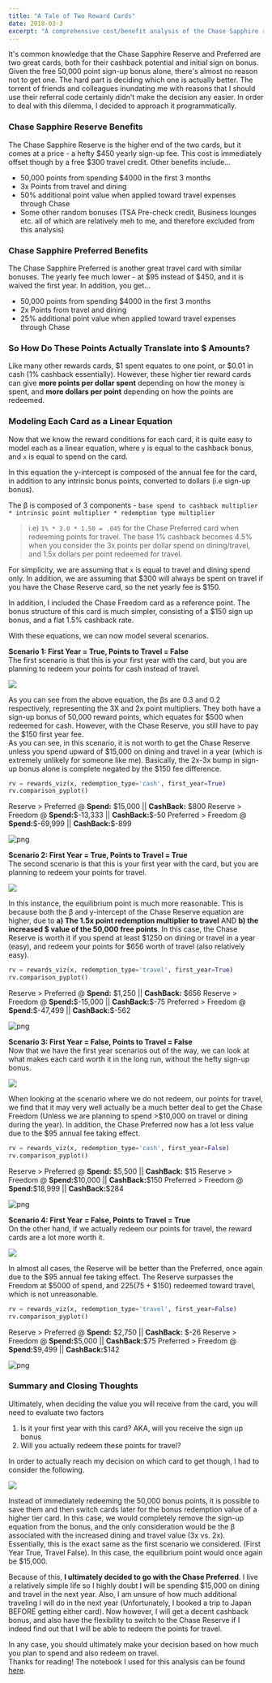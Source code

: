 ```yaml
---
title: "A Tale of Two Reward Cards"
date: 2018-03-3
excerpt: "A comprehensive cost/benefit analysis of the Chase Sapphire reward cards"
---
```

It's common knowledge that the Chase Sapphire Reserve and Preferred are two great cards, both for their cashback potential and initial sign on bonus. Given the free 50,000 point sign-up bonus alone, there's almost no reason not to get one. The hard part is deciding which one is actually better. The torrent of friends and colleagues inundating me with reasons that I should use their referral code certainly didn't make the decision any easier. In order to deal with this dilemma, I decided to approach it programmatically.

### Chase Sapphire Reserve Benefits
The Chase Sapphire Reserve is the higher end of the two cards, but it comes at a price - a hefty $450 yearly sign-up fee.
This cost is immediately offset though by a free $300 travel credit. Other benefits include...
* 50,000 points from spending $4000 in the first 3 months
* 3x Points from travel and dining
* 50% additional point value when applied toward travel expenses through Chase
* Some other random bonuses (TSA Pre-check credit, Business lounges etc. all of which are relatively meh to me, and therefore excluded from this analysis)

### Chase Sapphire Preferred Benefits
The Chase Sapphire Preferred is another great travel card with similar bonuses. The yearly fee much lower - at $95 instead of $450, and it is waived the first year. In addition, you get...
* 50,000 points from spending $4000 in the first 3 months
* 2x Points from travel and dining
* 25% additional point value when applied toward travel expenses through Chase

### So How Do These Points Actually Translate into $ Amounts?
Like many other rewards cards, $1 spent equates to one point, or $0.01 in cash (1% cashback essentially). However, these higher tier reward cards can give __more points per dollar spent__ depending on how the money is spent, and __more dollars per point__ depending on how the points are redeemed.

### Modeling Each Card as a Linear Equation
Now that we know the reward conditions for each card, it is quite easy to model each as a linear equation, where `y` is equal to the cashback bonus, and `x` is equal to spend on the card.

In this equation the y-intercept is composed of the annual fee for the card, in addition to any intrinsic bonus points, converted to dollars (i.e sign-up bonus).

The β is composed of 3 components - `base spend to cashback multiplier * intrinsic point multiplier * redemption type multiplier`
> i.e) `1% * 3.0 * 1.50 = .045` for the Chase Preferred card when redeeming points for travel. The base 1% cashback becomes 4.5% when you consider the 3x points per dollar spend on dining/travel, and 1.5x dollars per point redeemed for travel.

For simplicity, we are assuming that `x` is equal to travel and dining spend only. In addition, we are assuming that $300 will always be spent on travel if you have the Chase Reserve card, so the net yearly fee is $150.

In addition, I included the Chase Freedom card as a reference point. The bonus structure of this card is much simpler, consisting of a $150 sign up bonus, and a flat 1.5% cashback rate.

With these equations, we can now model several scenarios.

**Scenario 1: First Year = True, Points to Travel = False**  
The first scenario is that this is your first year with the card, but you are planning to redeem your points for cash instead of travel.

<img src="https://latex.codecogs.com/gif.latex?\large y_{reserve} = 0.3x-150+500 \qquad y_{preferred} = 0.2x+500"/>

As you can see from the above equation, the βs are 0.3 and 0.2 respectively, representing the 3X and 2x point multipliers. They both have a sign-up bonus of 50,000 reward points, which equates for $500 when redeemed for cash. However, with the Chase Reserve, you still have to pay the $150 first year fee.  
As you can see, in this scenario, it is not worth to get the Chase Reserve unless you spend upward of $15,000 on dining and travel in a year (which is extremely unlikely for someone like me). Basically, the 2x-3x bump in sign-up bonus alone is complete negated by the $150 fee difference.

```python
rv = rewards_viz(x, redemption_type='cash', first_year=True)
rv.comparison_pyplot()
```

Reserve > Preferred @ **Spend:** \$15,000 || **CashBack:** \$800
Reserve > Freedom @ **Spend:**\$-13,333 || **CashBack:**\$-50
Preferred > Freedom @ **Spend:**\$-69,999 || **CashBack:**\$-899

![png](../assets/ipynb/card-comparison_6_3.png)

**Scenario 2: First Year = True, Points to Travel = True**  
The second scenario is that this is your first year with the card, but you are planning to redeem your points for travel.

<img src="https://latex.codecogs.com/gif.latex?\large y_{reserve} = 0.45x-150+750 \qquad y_{preferred} = 0.25x+625"/>

In this instance, the equilibrium point is much more reasonable. This is because both the β and y-intercept of the Chase Reserve equation are higher, due to __a) The 1.5x point redemption multiplier to travel__ AND __b) the increased $ value of the 50,000 free points__. In this case, the Chase Reserve is worth it if you spend at least $1250 on dining or travel in a year (easy), and redeem your points for $656 worth of travel (also relatively easy). 

```python
rv = rewards_viz(x, redemption_type='travel', first_year=True)
rv.comparison_pyplot()
```

Reserve > Preferred @ **Spend:** \$1,250 || **CashBack:** \$656
Reserve > Freedom @ **Spend:**\$-15,000 || **CashBack:**\$-75
Preferred > Freedom @ **Spend:**\$-47,499 || **CashBack:**\$-562

![png](../assets/ipynb/card-comparison_5_3.png)

**Scenario 3: First Year = False, Points to Travel = False**  
Now that we have the first year scenarios out of the way, we can look at what makes each card worth it in the long run, without the hefty sign-up bonus.

<img src="https://latex.codecogs.com/gif.latex?\large y_{reserve} = 0.3x-150 \qquad y_{preferred} = 0.2x-95"/>

When looking at the scenario where we do not redeem, our points for travel, we find that it may very well actually be a much better deal to get the Chase Freedom (Unless we are planning to spend >$10,000 on travel or dining during the year). In addition, the Chase Preferred now has a lot less value due to the $95 annual fee taking effect.

```python
rv = rewards_viz(x, redemption_type='cash', first_year=False)
rv.comparison_pyplot()
```

Reserve > Preferred @ **Spend:** \$5,500 || **CashBack:** \$15
Reserve > Freedom @ **Spend:**\$10,000 || **CashBack:**\$150
Preferred > Freedom @ **Spend:**\$18,999 || **CashBack:**\$284

![png](../assets/ipynb/card-comparison_9_3.png)

**Scenario 4: First Year = False, Points to Travel = True**  
On the other hand, if we actually redeem our points for travel, the reward cards are a lot more worth it.

<img src="https://latex.codecogs.com/gif.latex?\large y_{reserve} = 0.45x-150 \qquad y_{preferred} = 0.25x-95"/>

In almost all cases, the Reserve will be better than the Preferred, once again due to the $95 annual fee taking effect. The Reserve surpasses the Freedom at $5000 of spend, and $225 ($75 + $150) redeemed toward travel, which is not unreasonable.

```python
rv = rewards_viz(x, redemption_type='travel', first_year=False)
rv.comparison_pyplot()
```

Reserve > Preferred @ **Spend:** \$2,750 || **CashBack:** \$-26
Reserve > Freedom @ **Spend:**\$5,000 || **CashBack:**\$75
Preferred > Freedom @ **Spend:**\$9,499 || **CashBack:**\$142

![png](../assets/ipynb/card-comparison_10_3.png)

### Summary and Closing Thoughts
Ultimately, when deciding the value you will receive from the card, you will need to evaluate two factors
1. Is it your first year with this card? AKA, will you receive the sign up bonus
2. Will you actually redeem these points for travel?

In order to actually reach my decision on which card to get though, I had to consider the following.

<img src="https://latex.codecogs.com/gif.latex?\large y_{reserve} = 0.3x-150 \qquad y_{preferred} = 0.2x"/>

Instead of immediately redeeming the 50,000 bonus points, it is possible to save them and then switch cards later for the bonus redemption value of a higher tier card. In this case, we would completely remove the sign-up equation from the bonus, and the only consideration would be the β associated with the increased dining and travel value (3x vs. 2x). Essentially, this is the exact same as the first scenario we considered. (First Year True, Travel False). In this case, the equilibrium point would once again be $15,000.  

Because of this, __I ultimately decided to go with the Chase Preferred__. I live a relatively simple life so I highly doubt I will be spending $15,000 on dining and travel in the next year. Also, I am unsure of how much additional traveling I will do in the next year (Unfortunately, I booked a trip to Japan BEFORE getting either card). Now however, I will get a decent cashback bonus, and also have the flexibility to switch to the Chase Reserve if I indeed find out that I will be able to redeem the points for travel.  

In any case, you should ultimately make your decision based on how much you plan to spend and also redeem on travel.  
Thanks for reading! The notebook I used for this analysis can be found <a href="https://github.com/andmatt/reward-card-comparison/blob/master/card-comparison.ipynb" target="_blank">here</a>.

